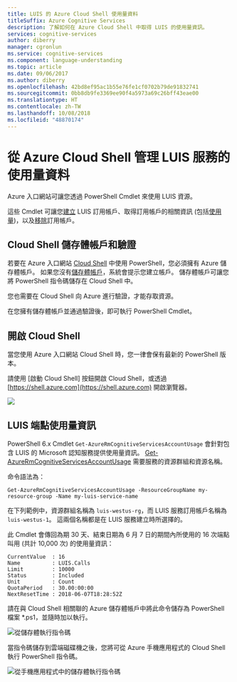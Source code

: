 ```yaml
---
title: LUIS 的 Azure Cloud Shell 使用量資料
titleSuffix: Azure Cognitive Services
description: 了解如何在 Azure Cloud Shell 中取得 LUIS 的使用量資訊。
services: cognitive-services
author: diberry
manager: cgronlun
ms.service: cognitive-services
ms.component: language-understanding
ms.topic: article
ms.date: 09/06/2017
ms.author: diberry
ms.openlocfilehash: 42bd8ef95ac1b55e76fe1cf0702b79de91832741
ms.sourcegitcommit: 0bb8db9fe3369ee90f4a5973a69c26bff43eae00
ms.translationtype: HT
ms.contentlocale: zh-TW
ms.lasthandoff: 10/08/2018
ms.locfileid: "48870174"
---
```

# <a name="usage-data-for-luis-service-from-azure-cloud-shell"></a>從 Azure Cloud Shell 管理 LUIS 服務的使用量資料
Azure 入口網站可讓您透過 PowerShell Cmdlet 來使用 LUIS 資源。 

這些 Cmdlet 可讓您[建立](https://docs.microsoft.com/powershell/module/azurerm.cognitiveservices/new-azurermcognitiveservicesaccount?view=azurermps-6.0.0) LUIS 訂用帳戶、取得訂用帳戶的相關資訊 (包括[使用量](https://docs.microsoft.com/powershell/module/azurerm.cognitiveservices/get-azurermcognitiveservicesaccountusage?view=azurermps-6.0.0))，以及[移除](https://docs.microsoft.com/powershell/module/azurerm.cognitiveservices/remove-azurermcognitiveservicesaccount?view=azurermps-6.0.0)訂用帳戶。 

## <a name="cloud-shell-storage-account-and-authentication"></a>Cloud Shell 儲存體帳戶和驗證
若要在 Azure 入口網站 [Cloud Shell](https://docs.microsoft.com/azure/cloud-shell/quickstart-powershell) 中使用 PowerShell，您必須擁有 Azure 儲存體帳戶。 如果您沒有[儲存體帳戶](https://docs.microsoft.com/azure/cloud-shell/persisting-shell-storage)，系統會提示您建立帳戶。 儲存體帳戶可讓您將 PowerShell 指令碼儲存在 Cloud Shell 中。  

您也需要在 Cloud Shell 向 Azure 進行驗證，才能存取資源。 

在您擁有儲存體帳戶並通過驗證後，即可執行 PowerShell Cmdlet。

## <a name="open-cloud-shell"></a>開啟 Cloud Shell
當您使用 Azure 入口網站 Cloud Shell 時，您一律會保有最新的 PowerShell 版本。 

請使用 [啟動 Cloud Shell] 按鈕開啟 Cloud Shell，或透過 [https://shell.azure.com](https://shell.azure.com) 開啟瀏覽器。 

<a style="cursor:pointer" onclick='javascript:window.open("https://shell.azure.com", "_blank", "toolbar=no,scrollbars=yes,resizable=yes,menubar=no,location=no,status=no")'><image src="https://shell.azure.com/images/launchcloudshell.png" /></a>

## <a name="luis-endpoint-usage-information"></a>LUIS 端點使用量資訊

PowerShell 6.x Cmdlet `Get-AzureRmCognitiveServicesAccountUsage` 會針對包含 LUIS 的 Microsoft 認知服務提供使用量資訊。 [Get-AzureRmCognitiveServicesAccountUsage](https://docs.microsoft.com/powershell/module/azurerm.cognitiveservices/get-azurermcognitiveservicesaccountusage?view=azurermps-6.0.0) 需要服務的資源群組和資源名稱。 

命令語法為：

```
Get-AzureRmCognitiveServicesAccountUsage -ResourceGroupName my-resource-group -Name my-luis-service-name
```

在下列範例中，資源群組名稱為 `luis-westus-rg`，而 LUIS 服務訂用帳戶名稱為 `luis-westus-1`。 這兩個名稱都是在 LUIS 服務建立時所選擇的。 

此 Cmdlet 會傳回為期 30 天、結束日期為 6 月 7 日的期間內所使用的 16 次端點叫用 (共計 10,000 次) 的使用量資訊：

```
CurrentValue  : 16
Name          : LUIS.Calls
Limit         : 10000
Status        : Included
Unit          : Count
QuotaPeriod   : 30.00:00:00
NextResetTime : 2018-06-07T18:28:52Z
```

請在與 Cloud Shell 相關聯的 Azure 儲存體帳戶中將此命令儲存為 PowerShell 檔案 *.ps1，並隨時加以執行。 

![從儲存體執行指令碼](./media/luis-how-to-manage-from-powershell/run-script-from-storage.png)

當指令碼儲存到雲端磁碟機之後，您將可從 Azure 手機應用程式的 Cloud Shell 執行 PowerShell 指令碼。 

![從手機應用程式中的儲存體執行指令碼](./media/luis-how-to-manage-from-powershell/phone-app.png)
